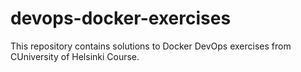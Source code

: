 # devops-docker-exercises
This repository contains solutions to Docker DevOps exercises from CUniversity of Helsinki Course.
